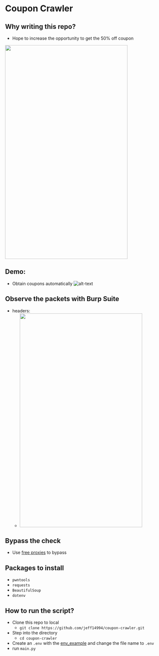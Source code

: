 # Coupon Crawler
## Why writing this repo? 
- Hope to increase the opportunity to get the 50% off coupon
<img src="https://github.com/jeff14994/coupon-crawler/blob/main/resources/origin.gif" width="400" height="700"/>

## Demo: 
- Obtain coupons automatically 
![alt-text](https://github.com/jeff14994/coupon-crawler/blob/main/resources/demo.gif)

## Observe the packets with Burp Suite
- headers:
    - <img src="https://github.com/jeff14994/coupon-crawler/blob/main/resources/origin.gif" width="400" height="700"/>
## Bypass the check
- Use [free proxies](https://free-proxy-list.net/) to bypass
## Packages to install
- `pwntools`
- `requests`
- `BeautifulSoup`
- `dotenv`
## How to run the script?
- Clone this repo to local
    - `git clone https://github.com/jeff14994/coupon-crawler.git` 
- Step into the directory
    - `cd coupon-crawler`
- Create an `.env` with the [env_example](https://github.com/jeff14994/coupon-crawler/blob/main/env_example) and change the file name to `.env`
- run `main.py`
